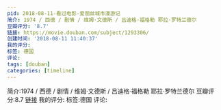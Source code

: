 ```yaml
---
pid: 2018-08-11-看过电影-爱丽丝城市漫游记
简介: 1974 / 西德 / 剧情 / 维姆·文德斯 / 吕迪格·福格勒 耶拉·罗特兰德尔
豆瓣评分: '8.7'
链接: https://movie.douban.com/subject/1293306/
创建时间: '2018-08-11 11:40:37'
我的评分:
标签: 德国
评论:
tags: [douban]
categories: [timeline]
---
```

简介:1974 / 西德 / 剧情 / 维姆·文德斯 / 吕迪格·福格勒 耶拉·罗特兰德尔
豆瓣评分:8.7
[链接](https://movie.douban.com/subject/1293306/)
我的评分:
标签:德国
评论:
